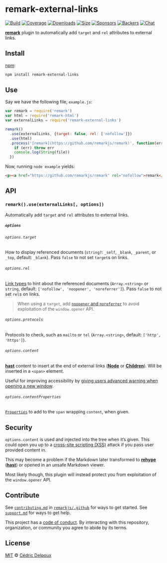 # remark-external-links

[![Build][build-badge]][build]
[![Coverage][coverage-badge]][coverage]
[![Downloads][downloads-badge]][downloads]
[![Size][size-badge]][size]
[![Sponsors][sponsors-badge]][collective]
[![Backers][backers-badge]][collective]
[![Chat][chat-badge]][chat]

[**remark**][remark] plugin to automatically add `target` and `rel` attributes
to external links.

## Install

[npm][]:

```sh
npm install remark-external-links
```

## Use

Say we have the following file, `example.js`:

```js
var remark = require('remark')
var html = require('remark-html')
var externalLinks = require('remark-external-links')

remark()
  .use(externalLinks, {target: false, rel: ['nofollow']})
  .use(html)
  .process('[remark](https://github.com/remarkjs/remark)', function(err, file) {
    if (err) throw err
    console.log(String(file))
  })
```

Now, running `node example` yields:

```html
<p><a href="https://github.com/remarkjs/remark" rel="nofollow">remark</a></p>
```

## API

### `remark().use(externalLinks[, options])`

Automatically add `target` and `rel` attributes to external links.

##### `options`

###### `options.target`

How to display referenced documents (`string?`: `_self`, `_blank`, `_parent`,
or `_top`, default: `_blank`).
Pass `false` to not set `target`s on links.

###### `options.rel`

[Link types][mdn-rel] to hint about the referenced documents (`Array.<string>`
or `string`, default: `['nofollow', 'noopener', 'noreferrer']`).
Pass `false` to not set `rel`s on links.

> When using a `target`, add [`noopener` and `noreferrer`][mdn-a] to avoid
> exploitation of the `window.opener` API.

###### `options.protocols`

Protocols to check, such as `mailto` or `tel` (`Array.<string>`, default:
`['http', 'https']`).

###### `options.content`

[**hast**][hast] content to insert at the end of external links
([**Node**][node] or [**Children**][children]).
Will be inserted in a `<span>` element.

Useful for improving accessibility by [giving users advanced warning when
opening a new window][g201].

###### `options.contentProperties`

[`Properties`][properties] to add to the `span` wrapping `content`, when
given.

## Security

`options.content` is used and injected into the tree when it’s given.
This could open you up to a [cross-site scripting (XSS)][xss] attack if you pass
user provided content in.

This may become a problem if the Markdown later transformed to
[**rehype**][rehype] ([**hast**][hast]) or opened in an unsafe Markdown viewer.

Most likely though, this plugin will instead protect you from exploitation of
the `window.opener` API.

## Contribute

See [`contributing.md`][contributing] in [`remarkjs/.github`][health] for ways
to get started.
See [`support.md`][support] for ways to get help.

This project has a [code of conduct][coc].
By interacting with this repository, organization, or community you agree to
abide by its terms.

## License

[MIT][license] © [Cédric Delpoux][author]

<!-- Definitions -->

[build-badge]: https://img.shields.io/travis/remarkjs/remark-external-links/master.svg

[build]: https://travis-ci.org/remarkjs/remark-external-links

[coverage-badge]: https://img.shields.io/codecov/c/github/remarkjs/remark-external-links.svg

[coverage]: https://codecov.io/github/remarkjs/remark-external-links

[downloads-badge]: https://img.shields.io/npm/dm/remark-external-links.svg

[downloads]: https://www.npmjs.com/package/remark-external-links

[size-badge]: https://img.shields.io/bundlephobia/minzip/remark-external-links.svg

[size]: https://bundlephobia.com/result?p=remark-external-links

[sponsors-badge]: https://opencollective.com/unified/sponsors/badge.svg

[backers-badge]: https://opencollective.com/unified/backers/badge.svg

[collective]: https://opencollective.com/unified

[chat-badge]: https://img.shields.io/badge/chat-spectrum-7b16ff.svg

[chat]: https://spectrum.chat/unified/remark

[npm]: https://docs.npmjs.com/cli/install

[health]: https://github.com/remarkjs/.github

[contributing]: https://github.com/remarkjs/.github/blob/master/contributing.md

[support]: https://github.com/remarkjs/.github/blob/master/support.md

[coc]: https://github.com/remarkjs/.github/blob/master/code-of-conduct.md

[license]: license

[author]: https://xuopled.netlify.com

[remark]: https://github.com/remarkjs/remark

[mdn-rel]: https://developer.mozilla.org/en-US/docs/Web/HTML/Link_types

[mdn-a]: https://developer.mozilla.org/en/docs/Web/HTML/Element/a

[hast]: https://github.com/syntax-tree/hast

[properties]: https://github.com/syntax-tree/hast#properties

[node]: https://github.com/syntax-tree/hast#nodes

[children]: https://github.com/syntax-tree/unist#child

[g201]: https://www.w3.org/WAI/WCAG21/Techniques/general/G201

[xss]: https://en.wikipedia.org/wiki/Cross-site_scripting

[rehype]: https://github.com/rehypejs/rehype
